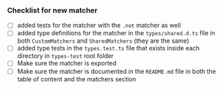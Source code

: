 
<!-- Remove this if not your PR does not add new matcher -->
### Checklist for new matcher
- [ ] added tests for the matcher with the `.not` matcher as well
- [ ] added type definitions for the matcher in the `types/shared.d.ts` file in both `CustomMatchers` and `SharedMatchers` (they are the same)
- [ ] added type tests in the `types.test.ts` file that exists inside each directory in `types-test` root folder
- [ ] Make sure the matcher is exported
- [ ] Make sure the matcher is documented in the `README.md` file in both the table of content and the matchers section
